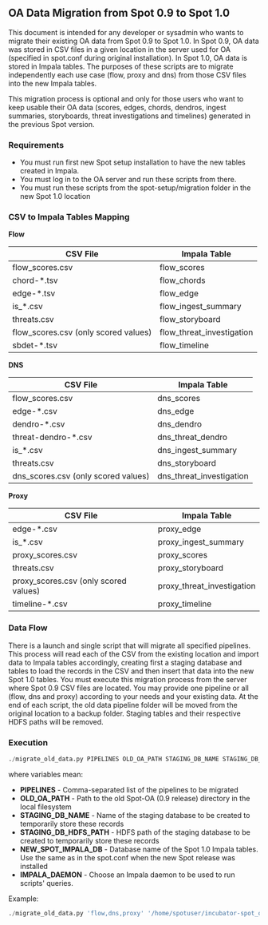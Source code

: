 ## OA Data Migration from Spot 0.9 to Spot 1.0

This document is intended for any developer or sysadmin who wants to migrate their existing OA data from Spot 0.9 to Spot 1.0. In Spot 0.9, OA data was stored in CSV files in a given location in the server used for OA (specified in spot.conf during original installation). In Spot 1.0, OA data is stored in Impala tables. The purposes of these scripts are to migrate independently each use case (flow, proxy and dns) from those CSV files into the new Impala tables.

This migration process is optional and only for those users who want to keep usable their OA data (scores, edges, chords, dendros, ingest summaries, storyboards, threat investigations and timelines) generated in the previous Spot version. 

### Requirements

- You must run first new Spot setup installation to have the new tables created in Impala. 
- You must log in to the OA server and run these scripts from there.
- You must run these scripts from the spot-setup/migration folder in the new Spot 1.0 location

### CSV to Impala Tables Mapping

**Flow**

CSV File | Impala Table
---------|-------
flow_scores.csv | flow_scores
chord-*.tsv  | flow_chords 
edge-*.tsv | flow_edge
is_*.csv | flow_ingest_summary
threats.csv | flow_storyboard
flow_scores.csv (only scored values) | flow_threat_investigation
sbdet-*.tsv | flow_timeline

**DNS**

CSV File | Impala Table
---------|-------
flow_scores.csv | dns_scores
edge-*.csv | dns_edge
dendro-*.csv | dns_dendro
threat-dendro-*.csv | dns_threat_dendro
is_*.csv | dns_ingest_summary
threats.csv | dns_storyboard
dns_scores.csv (only scored values) | dns_threat_investigation

**Proxy**

CSV File | Impala Table
---------|-------
edge-*.csv | proxy_edge
is_*.csv | proxy_ingest_summary
proxy_scores.csv | proxy_scores
threats.csv | proxy_storyboard
proxy_scores.csv (only scored values) | proxy_threat_investigation
timeline-*.csv | proxy_timeline

### Data Flow

There is a launch and single script that will migrate all specified pipelines. This process will read each of the CSV from the existing location and import data to Impala tables accordingly, creating first a staging database and tables to load the records in the CSV and then insert that data into the new Spot 1.0 tables. You must execute this migration process from the server where Spot 0.9 CSV files are located. You may provide one pipeline or all (flow, dns and proxy) according to your needs and your existing data. At the end of each script, the old data pipeline folder will be moved from the original location to a backup folder. Staging tables and their respective HDFS paths will be removed.

### Execution

```python
./migrate_old_data.py PIPELINES OLD_OA_PATH STAGING_DB_NAME STAGING_DB_HDFS_PATH NEW_SPOT_IMPALA_DB IMPALA_DAEMON
```

where variables mean:
- **PIPELINES** - Comma-separated list of the pipelines to be migrated 
- **OLD_OA_PATH** - Path to the old Spot-OA (0.9 release) directory in the local filesystem 
- **STAGING_DB_NAME** - Name of the staging database to be created to temporarily store these records
- **STAGING_DB_HDFS_PATH** - HDFS path of the staging database to be created to temporarily store these records
- **NEW_SPOT_IMPALA_DB** - Database name of the Spot 1.0 Impala tables. Use the same as in the spot.conf when the new Spot release was installed 
- **IMPALA_DAEMON** - Choose an Impala daemon to be used to run scripts' queries.

Example:
```python
./migrate_old_data.py 'flow,dns,proxy' '/home/spotuser/incubator-spot_old/spot-oa' 'spot_migration' '/user/spotuser/spot_migration/' 'migrated' 'node01'
```
